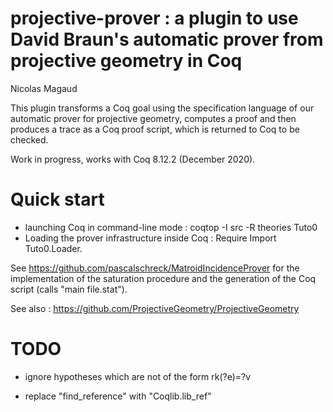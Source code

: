 # projective-prover : a plugin to use David Braun's automatic prover from projective geometry in Coq

Nicolas Magaud

This plugin transforms a Coq goal using the specification language of our automatic prover for projective geometry, computes a proof and then produces a trace as a Coq proof script, which is returned to Coq to be checked.

Work in progress, works with Coq 8.12.2 (December 2020).

# Quick start
- launching Coq in command-line mode : coqtop -I src -R theories Tuto0
- Loading the prover infrastructure inside Coq : Require Import Tuto0.Loader.




See https://github.com/pascalschreck/MatroidIncidenceProver for the implementation of the saturation procedure and the generation of the Coq script (calls "main file.stat").

See also : https://github.com/ProjectiveGeometry/ProjectiveGeometry


# TODO
- ignore hypotheses which are not of the form rk(?e)=?v

- replace "find_reference" with "Coqlib.lib_ref"
